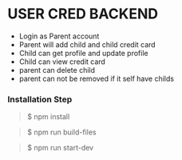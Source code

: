 # USER CRED BACKEND

- Login as Parent account
- Parent will add child and child credit card
- Child can get profile and update profile
- Child can view credit card
- parent can delete child
- parent can not be removed if it self have childs

### Installation Step

> $ npm install

> $ npm run build-files

> $ npm run start-dev

